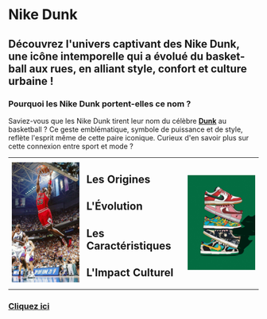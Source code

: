 # Nike Dunk
## Découvrez l'univers captivant des Nike Dunk, une icône intemporelle qui a évolué du basket-ball aux rues, en alliant style, confort et culture urbaine !
### Pourquoi les Nike Dunk portent-elles ce nom ?
Saviez-vous que les Nike Dunk tirent leur nom du célèbre **[Dunk](https://fr.wikipedia.org/wiki/Dunk)** au basketball ? Ce geste emblématique, symbole de puissance et de style, reflète l'esprit même de cette paire iconique. Curieux d'en savoir plus sur cette connexion entre sport et mode ?                           

<table>
  <tr>
    <td><img src="https://github.com/idrismm/Nike-Dunk/blob/main/dunk%20basket.jpg" alt="dessin dunk" style="width: 300px;"></td>
    <td>
      <p>
        <h2>Les Origines</h2>
        <h2>L'Évolution</h2>
        <h2>Les Caractéristiques</h2>
        <h2>L'Impact Culturel</h2>
      </p>
    </td>
    <td><img src="https://github.com/idrismm/Nike-Dunk/blob/main/accueil%20dunk.jpg?raw=true" alt="basketball dunk" style="width: 300px;"></td>
  </tr>
</table>


### [Cliquez ici](https://github.com/idrismm/Nike-Dunk/wiki) 

